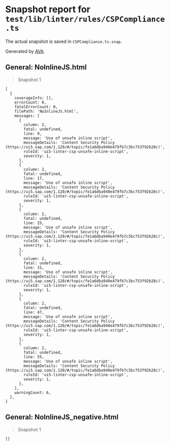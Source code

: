 # Snapshot report for `test/lib/linter/rules/CSPCompliance.ts`

The actual snapshot is saved in `CSPCompliance.ts.snap`.

Generated by [AVA](https://avajs.dev).

## General: NoInlineJS.html

> Snapshot 1

    [
      {
        coverageInfo: [],
        errorCount: 0,
        fatalErrorCount: 0,
        filePath: 'NoInlineJS.html',
        messages: [
          {
            column: 2,
            fatal: undefined,
            line: 9,
            message: 'Use of unsafe inline script',
            messageDetails: 'Content Security Policy (https://ui5.sap.com/1.120/#/topic/fe1a6dba940e479fb7c3bc753f92b28c)',
            ruleId: 'ui5-linter-csp-unsafe-inline-script',
            severity: 1,
          },
          {
            column: 2,
            fatal: undefined,
            line: 17,
            message: 'Use of unsafe inline script',
            messageDetails: 'Content Security Policy (https://ui5.sap.com/1.120/#/topic/fe1a6dba940e479fb7c3bc753f92b28c)',
            ruleId: 'ui5-linter-csp-unsafe-inline-script',
            severity: 1,
          },
          {
            column: 2,
            fatal: undefined,
            line: 25,
            message: 'Use of unsafe inline script',
            messageDetails: 'Content Security Policy (https://ui5.sap.com/1.120/#/topic/fe1a6dba940e479fb7c3bc753f92b28c)',
            ruleId: 'ui5-linter-csp-unsafe-inline-script',
            severity: 1,
          },
          {
            column: 2,
            fatal: undefined,
            line: 31,
            message: 'Use of unsafe inline script',
            messageDetails: 'Content Security Policy (https://ui5.sap.com/1.120/#/topic/fe1a6dba940e479fb7c3bc753f92b28c)',
            ruleId: 'ui5-linter-csp-unsafe-inline-script',
            severity: 1,
          },
          {
            column: 2,
            fatal: undefined,
            line: 47,
            message: 'Use of unsafe inline script',
            messageDetails: 'Content Security Policy (https://ui5.sap.com/1.120/#/topic/fe1a6dba940e479fb7c3bc753f92b28c)',
            ruleId: 'ui5-linter-csp-unsafe-inline-script',
            severity: 1,
          },
          {
            column: 2,
            fatal: undefined,
            line: 55,
            message: 'Use of unsafe inline script',
            messageDetails: 'Content Security Policy (https://ui5.sap.com/1.120/#/topic/fe1a6dba940e479fb7c3bc753f92b28c)',
            ruleId: 'ui5-linter-csp-unsafe-inline-script',
            severity: 1,
          },
        ],
        warningCount: 6,
      },
    ]

## General: NoInlineJS_negative.html

> Snapshot 1

    []

